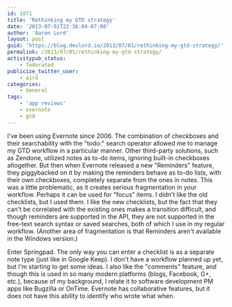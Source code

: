 ```yaml
---
id: 1871
title: 'Rethinking my GTD strategy'
date: '2013-07-01T22:36:04-07:00'
author: 'Aaron Lord'
layout: post
guid: 'https://blog.devlord.io/2013/07/01/rethinking-my-gtd-strategy/'
permalink: /2013/07/01/rethinking-my-gtd-strategy/
activitypub_status:
    - federated
publicize_twitter_user:
    - a1rd
categories:
    - General
tags:
    - 'app reviews'
    - evernote
    - gtd
---
```


<p>I've been using Evernote since 2006. The combination of checkboxes and their searchability with the "todo:" search operator allowed me to manage my GTD workflow in a particular manner. Other third-party solutions, such as Zendone, utilized notes as to-do items, ignoring built-in checkboxes altogether. But then when Evernote released a new "Reminders" feature, they piggybacked on it by making the reminders behave as to-do lists, with their own checkboxes, completely separate from the ones in notes. This was a little problematic, as it creates serious fragmentation in your workflow. Perhaps it can be used for "focus" items. I didn't like the old checklists, but I used them. I like the new checklists, but the fact that they can't be correlated with the existing ones makes a transition difficult, and though reminders are supported in the API, they are not supported in the free-text search syntax or saved searches, both of which I use in my regular workflow. (Another area of fragmentation is that Reminders aren't available in the Windows version.)</p><p>Enter Springpad. The only way you can enter a checklist is as a separate note type (just like in Google Keep). I don't have a workflow planned up yet, but I'm starting to get some ideas. I also like the "comments" feature, and though this is used in so many modern platforms (blogs, Facebook, G+, etc.), because of my background, I relate it to software development PM apps like Bugzilla or OnTime. Evernote has collaborative features, but it does not have this ability to identify who wrote what when.</p>